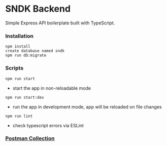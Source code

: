 # SNDK Backend

Simple Express API boilerplate built with TypeScript.

### Installation

```
npm install
create database named sndk
npm run db:migrate
```

### Scripts

`npm run start`
- start the app in non-reloadable mode

`npm run start:dev`
- run the app in development mode, app will be reloaded on file changes

`npm run lint`
- check typescript errors via ESLint

### [Postman Collection](https://www.getpostman.com/collections/1d95bf4ac8f1ff5c0320)
